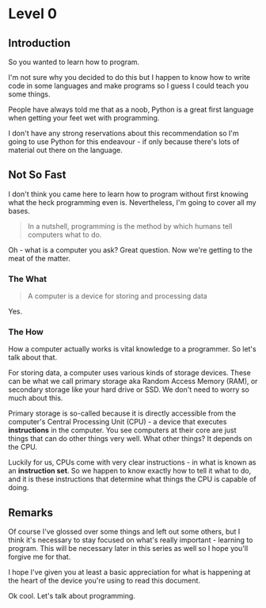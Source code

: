 # Level 0

## Introduction

So you wanted to learn how to program. 

I'm not sure why you decided to do this but I happen to know how to write code in some languages 
and make programs so I guess I could teach you some things.

People have always told me that as a noob, Python is a great first language when getting your feet 
wet with programming.

I don't have any strong reservations about this recommendation so I'm going to use Python for this 
endeavour - if only because there's lots of material out there on the language.

## Not So Fast

I don't think you came here to learn how to program without first knowing what the
heck programming even is. Nevertheless, I'm going to cover all my bases.

> In a nutshell, programming is the method by which humans tell computers what to 
>do.

Oh - what is a computer you ask? Great question. Now we're getting to the meat of the matter.

### The What

> A computer is a device for storing and processing data

Yes.

### The How

How a computer actually works is vital knowledge to a programmer. So let's talk 
about that.

For storing data, a computer uses various kinds of storage devices. These can be
what we call primary storage aka Random Access Memory (RAM), or 
secondary storage like your hard drive or SSD. We don't need to worry so much about this.

Primary storage is so-called because it is directly accessible from the computer's
Central Processing Unit (CPU) - a device that executes **instructions** in the computer.
You see computers at their core are just things that can do other things very well. What other things? 
It depends on the CPU.

Luckily for us, CPUs come with very clear instructions - in what is known as an **instruction set**. So we 
happen to know exactly how to tell it what to do, and it is these instructions that determine what things the 
CPU is capable of doing.

## Remarks

Of course I've glossed over some things and left out some others, but I think it's necessary to stay focused
on what's really important - learning to program. This will be necessary later in this series
as well so I hope you'll forgive me for that. 

I hope I've given you at least a basic appreciation for what is happening
at the heart of the device you're using to read this document.

Ok cool. Let's talk about programming.